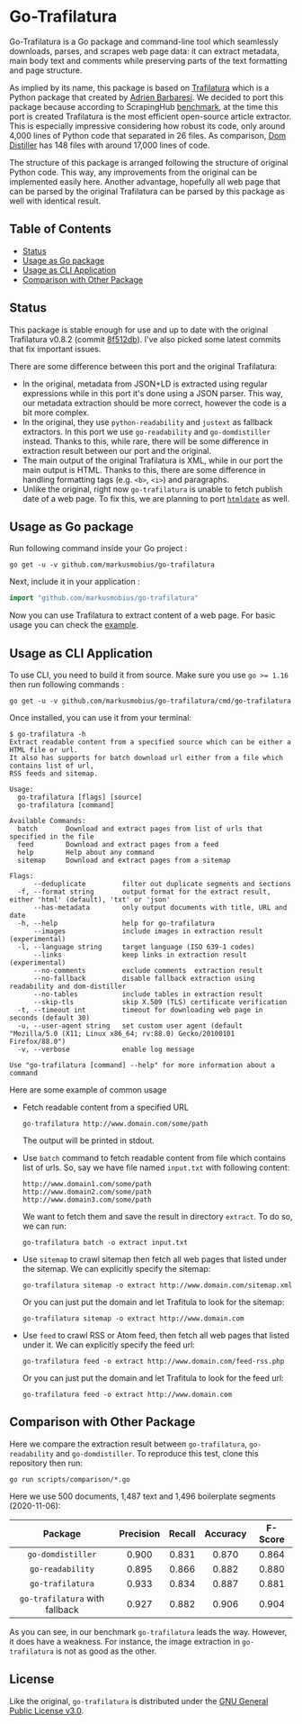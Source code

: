 # Go-Trafilatura

Go-Trafilatura is a Go package and command-line tool which seamlessly downloads, parses, and scrapes web
page data: it can extract metadata, main body text and comments while preserving parts of the text
formatting and page structure.

As implied by its name, this package is based on [Trafilatura][0] which is a Python package that created
by [Adrien Barbaresi][1]. We decided to port this package because according to ScrapingHub [benchmark][2],
at the time this port is created Trafilatura is the most efficient open-source article extractor. This is
especially impressive considering how robust its code, only around 4,000 lines of Python code that
separated in 26 files. As comparison, [Dom Distiller][3] has 148 files with around 17,000 lines of code.

The structure of this package is arranged following the structure of original Python code. This way, any
improvements from the original can be implemented easily here. Another advantage, hopefully all web page
that can be parsed by the original Trafilatura can be parsed by this package as well with identical result.

## Table of Contents

- [Status](#status)
- [Usage as Go package](#usage-as-go-package)
- [Usage as CLI Application](#usage-as-cli-application)
- [Comparison with Other Package](#comparison-with-other-package)

## Status

This package is stable enough for use and up to date with the original Trafilatura v0.8.2 (commit 
[8f512db][4]). I've also picked some latest commits that fix important issues.

There are some difference between this port and the original Trafilatura:

- In the original, metadata from JSON+LD is extracted using regular expressions while in this port it's
  done using a JSON parser. This way, our metadata extraction should be more correct, however the code
  is a bit more complex.
- In the original, they use `python-readability` and `justext` as fallback extractors. In this port we
  use `go-readability` and `go-domdistiller` instead. Thanks to this, while rare, there will be some
  difference in extraction result between our port and the original.
- The main output of the original Trafilatura is XML, while in our port the main output is HTML. Thanks
  to this, there are some difference in handling formatting tags (e.g. `<b>`, `<i>`) and paragraphs.
- Unlike the original, right now `go-trafilatura` is unable to fetch publish date of a web page. To fix
  this, we are planning to port [`htmldate`][5] as well.

## Usage as Go package

Run following command inside your Go project :

```
go get -u -v github.com/markusmobius/go-trafilatura
```

Next, include it in your application :

```go
import "github.com/markusmobius/go-trafilatura"
```

Now you can use Trafilatura to extract content of a web page. For basic usage you can check the 
[example](examples/from-url.go).

## Usage as CLI Application

To use CLI, you need to build it from source. Make sure you use `go >= 1.16` then run following commands :

```
go get -u -v github.com/markusmobius/go-trafilatura/cmd/go-trafilatura
```

Once installed, you can use it from your terminal:

```
$ go-trafilatura -h
Extract readable content from a specified source which can be either a HTML file or url.
It also has supports for batch download url either from a file which contains list of url,
RSS feeds and sitemap.

Usage:
  go-trafilatura [flags] [source]
  go-trafilatura [command]

Available Commands:
  batch       Download and extract pages from list of urls that specified in the file
  feed        Download and extract pages from a feed
  help        Help about any command
  sitemap     Download and extract pages from a sitemap

Flags:
      --deduplicate         filter out duplicate segments and sections
  -f, --format string       output format for the extract result, either 'html' (default), 'txt' or 'json'
      --has-metadata        only output documents with title, URL and date
  -h, --help                help for go-trafilatura
      --images              include images in extraction result (experimental)
  -l, --language string     target language (ISO 639-1 codes)
      --links               keep links in extraction result (experimental)
      --no-comments         exclude comments  extraction result
      --no-fallback         disable fallback extraction using readability and dom-distiller
      --no-tables           include tables in extraction result
      --skip-tls            skip X.509 (TLS) certificate verification
  -t, --timeout int         timeout for downloading web page in seconds (default 30)
  -u, --user-agent string   set custom user agent (default "Mozilla/5.0 (X11; Linux x86_64; rv:88.0) Gecko/20100101 Firefox/88.0")
  -v, --verbose             enable log message

Use "go-trafilatura [command] --help" for more information about a command
```

Here are some example of common usage

- Fetch readable content from a specified URL

  ```
  go-trafilatura http://www.domain.com/some/path
  ```

  The output will be printed in stdout.

- Use `batch` command to fetch readable content from file which contains list of urls. So, say we have file
  named `input.txt` with following content:

  ```
  http://www.domain1.com/some/path
  http://www.domain2.com/some/path
  http://www.domain3.com/some/path
  ```

  We want to fetch them and save the result in directory `extract`. To do so, we can run:

  ```
  go-trafilatura batch -o extract input.txt
  ```

- Use `sitemap` to crawl sitemap then fetch all web pages that listed under the sitemap. We can explicitly
  specify the sitemap:

  ```
  go-trafilatura sitemap -o extract http://www.domain.com/sitemap.xml
  ```

  Or you can just put the domain and let Trafitula to look for the sitemap:

  ```
  go-trafilatura sitemap -o extract http://www.domain.com
  ```

- Use `feed` to crawl RSS or Atom feed, then fetch all web pages that listed under it. We can explicitly
  specify the feed url:

  ```
  go-trafilatura feed -o extract http://www.domain.com/feed-rss.php
  ```

  Or you can just put the domain and let Trafitula to look for the feed url:

  ```
  go-trafilatura feed -o extract http://www.domain.com
  ```

## Comparison with Other Package

Here we compare the extraction result between `go-trafilatura`, `go-readability` and `go-domdistiller`.
To reproduce this test, clone this repository then run:

```
go run scripts/comparison/*.go
```

Here we use 500 documents, 1,487 text and 1,496 boilerplate segments (2020-11-06):

|             Package            | Precision | Recall | Accuracy | F-Score |
|:------------------------------:|:---------:|:------:|:--------:|:-------:|
|        `go-domdistiller`       |   0.900   |  0.831 |   0.870  |  0.864  |
|        `go-readability`        |   0.895   |  0.866 |   0.882  |  0.880  |
|        `go-trafilatura`        |   0.933   |  0.834 |   0.887  |  0.881  |
| `go-trafilatura` with fallback |   0.927   |  0.882 |   0.906  |  0.904  |

As you can see, in our benchmark `go-trafilatura` leads the way. However, it does have a weakness. For
instance, the image extraction in `go-trafilatura` is not as good as the other.

## License

Like the original, `go-trafilatura` is distributed under the [GNU General Public License v3.0](LICENSE).

[0]: https://github.com/adbar/trafilatura
[1]: https://github.com/adbar
[2]: https://github.com/scrapinghub/article-extraction-benchmark
[3]: https://chromium.googlesource.com/chromium/dom-distiller
[4]: https://github.com/adbar/trafilatura/commit/25698ebc93e1625f81f2d1f2300caf27425df33e
[5]: https://github.com/adbar/htmldate